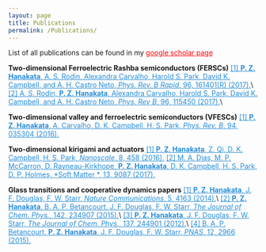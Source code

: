 ```yaml
---
layout: page
title: Publications
permalink: /Publications/
---
```


List of all publications can be found in my <a href="https://scholar.google.com/citations?user=52QtSLYAAAAJ&hl=en" style="color:red"> google scholar page  </a> 

**Two-dimensional Ferroelectric Rashba semiconductors (FERSCs)**
<a href="https://journals.aps.org/prb/abstract/10.1103/PhysRevB.96.161401" style="color:#268cd7">[1] **P. Z. Hanakata**, A. S. Rodin, Alexandra Carvalho, Harold S. Park, David K. Campbell, and A. H. Castro Neto, *Phys. Rev. B Rapid*, 96, 161401(R)  (2017).</a>\\
<a href="https://journals.aps.org/prb/abstract/10.1103/PhysRevB.96.115450" style="color:#268cd7">[2] A. S. Rodin, **P. Z. Hanakata**, Alexandra Carvalho, Harold S. Park, David K. Campbell, and A. H. Castro Neto, *Phys. Rev B*, 96, 115450  (2017).</a>\\

**Two-dimensional valley and ferroelectric semiconductors (VFESCs)**
<a href="https://journals.aps.org/prb/abstract/10.1103/PhysRevB.94.035304" style="color:#268cd7
">[1] **P. Z. Hanakata**, A. Carvalho, D. K. Campbell, H. S. Park, *Phys. Rev. B*, 94, 035304 (2016).</a>

**Two-dimensional kirigami and actuators**
<a href="http://pubs.rsc.org/-/content/articlehtml/2016/nr/c5nr06431g" style="color:#268cd7
">[1] **P. Z. Hanakata**, Z. Qi, D. K. Campbell, H. S. Park, *Nanoscale*, 8, 458 (2016).</a>
<a href="http://pubs.rsc.org/-/content/articlelanding/2017/sm/c7sm01693j/unauth#!divAbstract" style="color:#268cd7
">[2]  M. A. Dias, M. P. McCarron, D. Rayneau-Kirkhope, **P. Z. Hanakata**, D. K. Campbell, H. S. Park, D. P. Holmes, *Soft Matter *, 13, 9087 (2017).</a>

**Glass transitions and cooperative dynamics papers**
<a href="https://www.nature.com/articles/ncomms5163" style="color:#268cd7">[1] **P. Z. Hanakata**, J. F. Douglas, F. W. Starr, *Nature Communications*, 5, 4163 (2014).</a>\\
<a href="https://aip.scitation.org/doi/abs/10.1063/1.4922481" style="color:#268cd7">[2] **P. Z. Hanakata**, B. A. P. Betancourt, J. F. Douglas, F. W. Starr, *The Journal of Chem. Phys.*, 142, 234907 (2015).</a>\\
<a href="https://aip.scitation.org/doi/abs/10.1063/1.4772402" style="color:#268cd7">[3] **P. Z. Hanakata**, J. F. Douglas, F. W. Starr, *The Journal of Chem. Phys.*, 137, 244901 (2012).</a>\\
<a href="http://www.pnas.org/content/112/10/2966.short" style="color:#268cd7">[4] B. A. P. Betancourt, **P. Z. Hanakata**, J. F. Douglas, F. W. Starr, *PNAS*, 12, 2966 (2015).</a>




